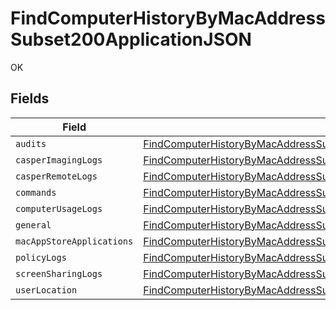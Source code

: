 # FindComputerHistoryByMacAddressSubset200ApplicationJSON

OK


## Fields

| Field                                                                                                                                                                                       | Type                                                                                                                                                                                        | Required                                                                                                                                                                                    | Description                                                                                                                                                                                 |
| ------------------------------------------------------------------------------------------------------------------------------------------------------------------------------------------- | ------------------------------------------------------------------------------------------------------------------------------------------------------------------------------------------- | ------------------------------------------------------------------------------------------------------------------------------------------------------------------------------------------- | ------------------------------------------------------------------------------------------------------------------------------------------------------------------------------------------- |
| `audits`                                                                                                                                                                                    | [FindComputerHistoryByMacAddressSubset200ApplicationJSONAudits](../../models/operations/findcomputerhistorybymacaddresssubset200applicationjsonaudits.md)[]                                 | :heavy_minus_sign:                                                                                                                                                                          | N/A                                                                                                                                                                                         |
| `casperImagingLogs`                                                                                                                                                                         | [FindComputerHistoryByMacAddressSubset200ApplicationJSONCasperImagingLogs](../../models/operations/findcomputerhistorybymacaddresssubset200applicationjsoncasperimaginglogs.md)[]           | :heavy_minus_sign:                                                                                                                                                                          | N/A                                                                                                                                                                                         |
| `casperRemoteLogs`                                                                                                                                                                          | [FindComputerHistoryByMacAddressSubset200ApplicationJSONCasperRemoteLogs](../../models/operations/findcomputerhistorybymacaddresssubset200applicationjsoncasperremotelogs.md)[]             | :heavy_minus_sign:                                                                                                                                                                          | N/A                                                                                                                                                                                         |
| `commands`                                                                                                                                                                                  | [FindComputerHistoryByMacAddressSubset200ApplicationJSONCommands](../../models/operations/findcomputerhistorybymacaddresssubset200applicationjsoncommands.md)                               | :heavy_minus_sign:                                                                                                                                                                          | N/A                                                                                                                                                                                         |
| `computerUsageLogs`                                                                                                                                                                         | [FindComputerHistoryByMacAddressSubset200ApplicationJSONComputerUsageLogs](../../models/operations/findcomputerhistorybymacaddresssubset200applicationjsoncomputerusagelogs.md)[]           | :heavy_minus_sign:                                                                                                                                                                          | N/A                                                                                                                                                                                         |
| `general`                                                                                                                                                                                   | [FindComputerHistoryByMacAddressSubset200ApplicationJSONGeneral](../../models/operations/findcomputerhistorybymacaddresssubset200applicationjsongeneral.md)                                 | :heavy_minus_sign:                                                                                                                                                                          | N/A                                                                                                                                                                                         |
| `macAppStoreApplications`                                                                                                                                                                   | [FindComputerHistoryByMacAddressSubset200ApplicationJSONMacAppStoreApplications](../../models/operations/findcomputerhistorybymacaddresssubset200applicationjsonmacappstoreapplications.md) | :heavy_minus_sign:                                                                                                                                                                          | N/A                                                                                                                                                                                         |
| `policyLogs`                                                                                                                                                                                | [FindComputerHistoryByMacAddressSubset200ApplicationJSONPolicyLogs](../../models/operations/findcomputerhistorybymacaddresssubset200applicationjsonpolicylogs.md)[]                         | :heavy_minus_sign:                                                                                                                                                                          | N/A                                                                                                                                                                                         |
| `screenSharingLogs`                                                                                                                                                                         | [FindComputerHistoryByMacAddressSubset200ApplicationJSONScreenSharingLogs](../../models/operations/findcomputerhistorybymacaddresssubset200applicationjsonscreensharinglogs.md)[]           | :heavy_minus_sign:                                                                                                                                                                          | N/A                                                                                                                                                                                         |
| `userLocation`                                                                                                                                                                              | [FindComputerHistoryByMacAddressSubset200ApplicationJSONUserLocation](../../models/operations/findcomputerhistorybymacaddresssubset200applicationjsonuserlocation.md)[]                     | :heavy_minus_sign:                                                                                                                                                                          | N/A                                                                                                                                                                                         |